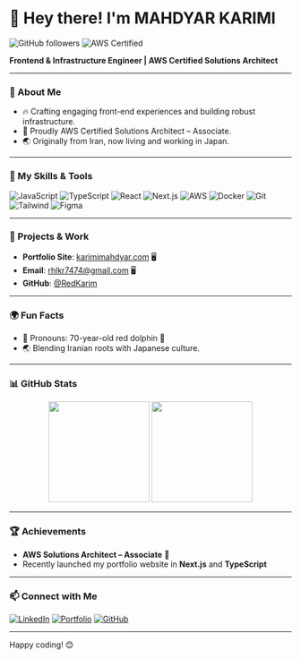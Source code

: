# 👋 Hey there! I'm **MAHDYAR KARIMI**

![GitHub followers](https://img.shields.io/github/followers/RedKarim?label=Follow&style=social)
![AWS Certified](https://img.shields.io/badge/AWS-Certified%20Solutions%20Architect-orange)

**Frontend & Infrastructure Engineer | AWS Certified Solutions Architect**

---

### 👀 About Me
- 🔥 Crafting engaging front-end experiences and building robust infrastructure.
- 🌱 Proudly AWS Certified Solutions Architect – Associate.
- 🌏 Originally from Iran, now living and working in Japan.

---

### 🚀 My Skills & Tools
![JavaScript](https://img.shields.io/badge/-JavaScript-F7DF1E?style=flat&logo=javascript&logoColor=black)
![TypeScript](https://img.shields.io/badge/-TypeScript-007ACC?style=flat&logo=typescript&logoColor=white)
![React](https://img.shields.io/badge/-React-61DAFB?style=flat&logo=react&logoColor=black)
![Next.js](https://img.shields.io/badge/-Next.js-000000?style=flat&logo=next.js&logoColor=white)
![AWS](https://img.shields.io/badge/-AWS-FF9900?style=flat&logo=amazon-aws&logoColor=white)
![Docker](https://img.shields.io/badge/-Docker-2496ED?style=flat&logo=docker&logoColor=white)
![Git](https://img.shields.io/badge/-Git-F05032?style=flat&logo=git&logoColor=white)
![Tailwind](https://img.shields.io/badge/-Tailwind%20CSS-38B2AC?style=flat&logo=tailwind-css&logoColor=white)
![Figma](https://img.shields.io/badge/-Figma-F24E1E?style=flat&logo=figma&logoColor=white)

---

### 💼 Projects & Work
- **Portfolio Site**: [karimimahdyar.com](https://karimimahdyar.com) 🖥️
- **Email**: [rhlkr7474@gmail.com](https://rhlkr7474@gmail.com) 🖥️
- **GitHub**: [@RedKarim](https://github.com/RedKarim)

---

### 🌍 Fun Facts
- 🐬 Pronouns: 70-year-old red dolphin 🐬
- 🌏 Blending Iranian roots with Japanese culture.

---

### 📊 GitHub Stats
<div align="center">
  <img height="180em" src="https://github-readme-stats.vercel.app/api?username=RedKarim&show_icons=true&theme=radical&include_all_commits=true" />
  <img height="180em" src="https://github-readme-stats.vercel.app/api/top-langs/?username=RedKarim&layout=compact&theme=radical" />
</div>

---

### 🏆 Achievements
- **AWS Solutions Architect – Associate** 🏅
- Recently launched my portfolio website in **Next.js** and **TypeScript**

---

### 📫 Connect with Me
[![LinkedIn](https://img.shields.io/badge/-LinkedIn-blue?style=flat&logo=linkedin&logoColor=white)](https://www.linkedin.com/in/m-karimi-88841b200/)
[![Portfolio](https://img.shields.io/badge/Portfolio-FF5722?style=flat&logo=Google-Chrome&logoColor=white)](https://karimimahdyar.com)
[![GitHub](https://img.shields.io/github/followers/RedKarim?label=Follow%20on%20GitHub&style=social)](https://github.com/RedKarim)

---

Happy coding! 😊

<!---
- 👋 Hi, I’m MAHDYAR KARIMI.
- 👀 I’m interested in front-end and Infrastructure engineering.
- 🌱 I am an AWS Certified Solutions Architect – Associate.
- 💞️ I’m looking to collaborate on any project.
- 📫 Feel free to teach me anything.
- 😄 Pronouns: 70 year-old red dolphin.
- ⚡ Fun fact: I am an Iranian living in Japan.
RedKarim/RedKarim is a ✨ special ✨ repository because its `README.md` (this file) appears on your GitHub profile.
You can click the Preview link to take a look at your changes.
--->
